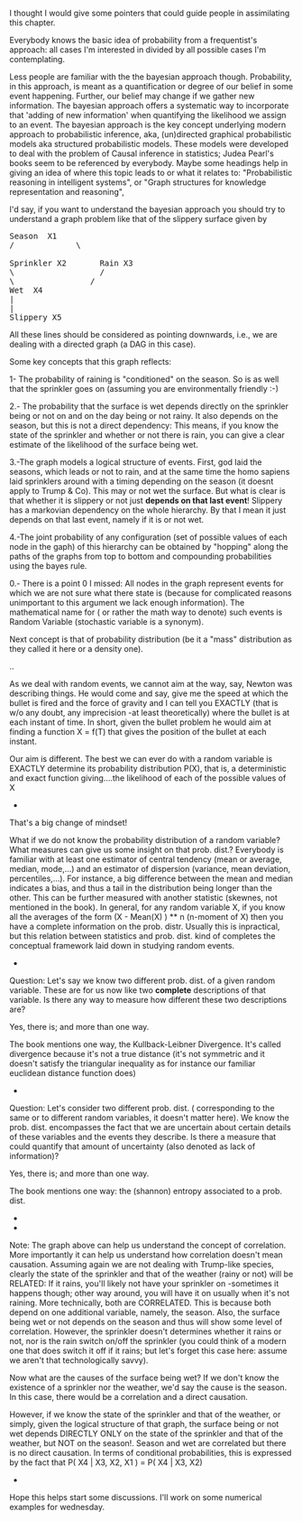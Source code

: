 I thought I would give some pointers that could guide people in assimilating this chapter.


Everybody knows the basic idea of probability from a frequentist's approach: all cases I'm interested in divided by all possible cases I'm contemplating.



Less people are familiar with the the bayesian approach though. Probability, in this approach, is meant as a quantification or degree of our belief in some event happening. Further, our belief may change if we gather new information. The bayesian approach offers a systematic way to incorporate that 'adding of new information'  when quantifying the likelihood we assign to an event. The bayesian approach is the key concept underlying modern approach to probabilistic inference, aka, (un)directed graphical probabilistic models aka structured probabilistic models.  These models were developed to deal with the problem of Causal inference in statistics; Judea Pearl's books seem to be referenced by everybody.  Maybe some headings help in giving an idea of where this topic leads to or what it relates to: "Probabilistic reasoning in intelligent systems", or "Graph structures for knowledge representation and reasoning",


I'd say, if you want to understand the bayesian approach you should try to understand a graph problem like that of the slippery surface given by


<pre>
Season  X1
/             \

Sprinkler X2       Rain X3
\                  /
\                /
Wet  X4
|
|
Slippery X5
</pre>

All these lines should be considered as pointing downwards, i.e., we are dealing with a directed graph (a DAG in this case).


Some key concepts that this graph reflects:


1- The probability of raining is "conditioned" on the season. So is as well that the sprinkler goes on (assuming you are environmentally friendly :-)


2.- The probability that the surface is wet depends directly on the sprinkler being or not on and on the day being or not rainy. It also depends on the season, but this is not a direct dependency: This means, if you know the state of the sprinkler and whether or not there is rain, you can give a clear estimate of the likelihood of the surface being wet.



3.-The graph models a logical structure of events. First, god laid the seasons, which leads or not to rain, and at the same time the homo sapiens laid sprinklers around with a timing depending on the season (it doesnt apply to Trump & Co). This may or not wet the surface. But what is clear is that whether it is slippery or not just **depends on that last event**! Slippery has a markovian dependency on the whole hierarchy. By that I mean it just depends on that last event, namely if it is or not wet.


4.-The joint probability of any configuration (set of possible values of each node in the gaph) of this hierarchy can be obtained  by "hopping" along the paths of the graphs from top to bottom and compounding probabilities using the bayes  rule.


0.- There is a point 0 I missed: All nodes in the graph represent events for which we are not sure what there state is (because for complicated reasons unimportant to this argument we lack enough information). The mathematical name for ( or rather the math way to denote) such events is Random Variable (stochastic variable is a synonym).


Next concept is that of probability distribution (be it a "mass" distribution as they called it here or a density one).


..


As we deal with random events, we cannot aim at the way, say, Newton was describing things. He would come and say, give me the speed at which the bullet is fired and the force of gravity and I can tell you EXACTLY (that is w/o any doubt, any imprecision -at least theoretically) where the bullet is at each instant of time. In short, given the bullet problem he would aim at finding a function X = f(T) that gives the position of the bullet at each instant.


Our aim is different. The best we can ever do with a random variable is EXACTLY determine its probability distribution P(X), that is, a deterministic and exact function giving....the likelihood of each of the possible values of X


-


That's a big change of mindset!



What if we do not know the probability distribution of a random variable? What measures can give us some insight on that prob. dist.?  Everybody is familiar with at least one estimator of central tendency (mean or average, median, mode,...) and an estimator of dispersion (variance,  mean deviation, percentiles,...).  For instance, a big difference between the mean and median indicates a bias, and thus a tail in the distribution being longer than the other. This can be further measured with another statistic (skewnes, not mentioned in the book).  In general, for any random variable X, if you know all the averages of the form (X - Mean(X) ) ** n  (n-moment of X)  then you have a complete information on the prob. distr. Usually this is inpractical, but this relation between statistics and prob. dist. kind of completes the conceptual framework laid down in studying random events.


-


Question: Let's say we know two different prob. dist. of a given random variable. These are for us now like two **complete** descriptions of that variable. Is there any way to measure how different these two descriptions are?


Yes, there is; and more than one way.


The book mentions one way, the Kullback-Leibner Divergence. It's called divergence because it's not a true distance (it's not symmetric and it doesn't satisfy the triangular inequality as for instance our familiar euclidean distance function does)


-


Question: Let's consider two different prob. dist. ( corresponding to the same or to different random variables, it doesn't matter here). We know the prob. dist. encompasses the fact that we are uncertain about certain details of these variables and the events they describe. Is there a  measure that could quantify that amount of uncertainty (also denoted as lack of information)?


Yes, there is; and more than one way.


The book mentions one way: the (shannon) entropy associated to a prob. dist.


-


-



Note: The graph above can help us understand the concept of correlation.  More importantly it can help us understand how correlation doesn't mean causation. Assuming again we are not dealing with Trump-like species, clearly the state of the sprinkler and that of the weather (rainy or not) will be RELATED: If it rains, you'll likely not have your sprinkler on -sometimes it happens though; other way around, you will have it on usually when it's not raining. More technically, both are CORRELATED.  This is because both depend on one additional variable, namely, the season. Also, the surface being wet or not depends on the season and thus will show some level of correlation.  However, the sprinkler doesn't determines whether it rains or not, nor is the rain switch on/off the sprinkler (you could think of a modern one that does switch it off if it rains; but let's forget this case here: assume we aren't that technologically savvy).


Now what are the causes of the surface being wet? If we don't know the existence of a sprinkler nor the weather, we'd say the cause is the season. In this case, there would be a correlation and a direct causation.


However, if we know the state of the sprinkler and that of the weather, or simply, given the logical structure of that graph, the surface being or not wet depends DIRECTLY ONLY on the state of the sprinkler and that of the weather, but NOT on the season!. Season and wet are correlated but there is no direct causation.  In terms of conditional probabilities, this is expressed by the fact that P( X4 | X3, X2, X1 )  =  P( X4 | X3, X2)


-


Hope this helps start some discussions. I'll work on some numerical examples for wednesday.
